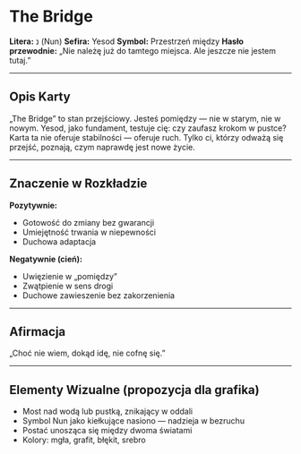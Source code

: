 # The Bridge

**Litera:** נ (Nun)
**Sefira:** Yesod
**Symbol:** Przestrzeń między
**Hasło przewodnie:** „Nie należę już do tamtego miejsca. Ale jeszcze nie jestem tutaj.”

---

## Opis Karty

„The Bridge” to stan przejściowy. Jesteś pomiędzy — nie w starym, nie w nowym. Yesod, jako fundament, testuje cię: czy zaufasz krokom w pustce? Karta ta nie oferuje stabilności — oferuje ruch. Tylko ci, którzy odważą się przejść, poznają, czym naprawdę jest nowe życie.

---

## Znaczenie w Rozkładzie

**Pozytywnie:**
- Gotowość do zmiany bez gwarancji
- Umiejętność trwania w niepewności
- Duchowa adaptacja

**Negatywnie (cień):**
- Uwięzienie w „pomiędzy”
- Zwątpienie w sens drogi
- Duchowe zawieszenie bez zakorzenienia

---

## Afirmacja

„Choć nie wiem, dokąd idę, nie cofnę się.”

---

## Elementy Wizualne (propozycja dla grafika)

- Most nad wodą lub pustką, znikający w oddali
- Symbol Nun jako kiełkujące nasiono — nadzieja w bezruchu
- Postać unosząca się między dwoma światami
- Kolory: mgła, grafit, błękit, srebro
